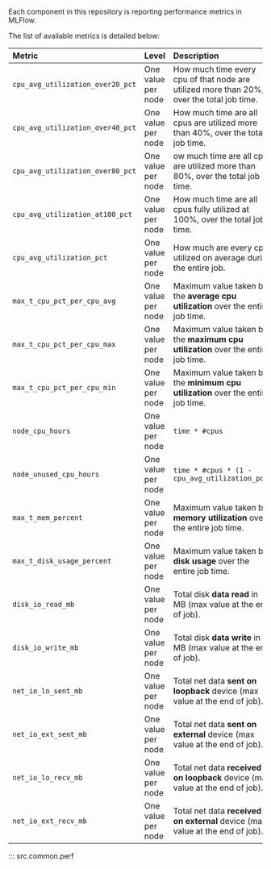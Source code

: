 Each component in this repository is reporting performance metrics in MLFlow.

The list of available metrics is detailed below:

| Metric | Level | Description |
| :-- | :-- | :-- |
| `cpu_avg_utilization_over20_pct` | One value per node | How much time every cpu of that node are utilized more than 20%, over the total job time. |
| `cpu_avg_utilization_over40_pct` | One value per node | How much time are all cpus are utilized more than 40%, over the total job time. |
| `cpu_avg_utilization_over80_pct` | One value per node | ow much time are all cpus are utilized more than 80%, over the total job time. |
| `cpu_avg_utilization_at100_pct` | One value per node | How much time are all cpus fully utilized at 100%, over the total job time. |
| `cpu_avg_utilization_pct` | One value per node | How much are every cpu utilized on average during the entire job. |
| `max_t_cpu_pct_per_cpu_avg` | One value per node | Maximum value taken by the **average cpu utilization** over the entire job time. |
| `max_t_cpu_pct_per_cpu_max` | One value per node | Maximum value taken by the **maximum cpu utilization** over the entire job time. |
| `max_t_cpu_pct_per_cpu_min` | One value per node | Maximum value taken by the **minimum cpu utilization** over the entire job time. |
| `node_cpu_hours` | One value per node | `time * #cpus` |
| `node_unused_cpu_hours` | One value per node | `time * #cpus * (1 - cpu_avg_utilization_pct)` |
| `max_t_mem_percent` | One value per node | Maximum value taken by **memory utilization** over the entire job time. |
| `max_t_disk_usage_percent` | One value per node | Maximum value taken by **disk usage** over the entire job time. |
| `disk_io_read_mb` | One value per node | Total disk **data read** in MB (max value at the end of job). |
| `disk_io_write_mb` | One value per node | Total disk **data write** in MB (max value at the end of job). |
| `net_io_lo_sent_mb` | One value per node | Total net data **sent on loopback** device (max value at the end of job). |
| `net_io_ext_sent_mb` | One value per node | Total net data **sent on external** device (max value at the end of job). |
| `net_io_lo_recv_mb` | One value per node | Total net data **received on loopback** device (max value at the end of job). |
| `net_io_ext_recv_mb` | One value per node | Total net data **received on external** device (max value at the end of job). |

::: src.common.perf
